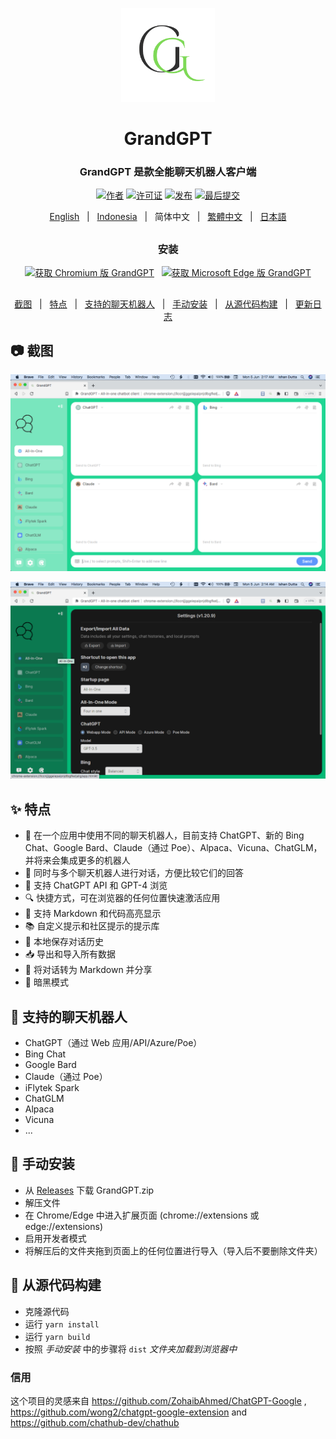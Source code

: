 <p align="center">
    <img src="./src/assets/icon.png" width="150">
</p>

<h1 align="center">GrandGPT</h1>

<div align="center">

### GrandGPT 是款全能聊天机器人客户端

[![作者][作者-image]][作者-url]
[![许可证][许可证-image]][许可证-url]
[![发布][发布-image]][发布-url]
[![最后提交][最后提交-image]][最后提交-url]

[English](README.md) &nbsp;&nbsp;|&nbsp;&nbsp; [Indonesia](README_IN.md) &nbsp;&nbsp;|&nbsp;&nbsp; 简体中文 &nbsp;&nbsp;|&nbsp;&nbsp; [繁體中文](README_ZH-TW.md) &nbsp;&nbsp;|&nbsp;&nbsp; [日本語](README_JA.md)

##

### 安装

<a href="https://chrome.google.com/webstore/detail"><img src="https://user-images.githubusercontent.com/64502893/231991498-8df6dd63-727c-41d0-916f-c90c15127de3.png" width="200" alt="获取 Chromium 版 GrandGPT"></a>&nbsp;&nbsp;
<a href="https://microsoftedge.microsoft.com/addons/detail/"><img src="https://user-images.githubusercontent.com/64502893/231991158-1b54f831-2fdc-43b6-bf9a-f894000e5aa8.png" width="160" alt="获取 Microsoft Edge 版 GrandGPT"></a>

##

[截图](#-截图) &nbsp;&nbsp;|&nbsp;&nbsp; [特点](#-特点) &nbsp;&nbsp;|&nbsp;&nbsp; [支持的聊天机器人](#-支持的聊天机器人) &nbsp;&nbsp;|&nbsp;&nbsp; [手动安装](#-手动安装) &nbsp;&nbsp;|&nbsp;&nbsp; [从源代码构建](#-从源代码构建) &nbsp;&nbsp;|&nbsp;&nbsp; [更新日志](#-更新日志)

[作者-image]: https://img.shields.io/badge/author-wong2-blue.svg
[作者-url]: https://github.com/wong2
[许可证-image]: https://img.shields.io/github/license/ishandutta2007/GrandGPT?color=blue
[许可证-url]: https://github.com/ishandutta2007/GrandGPT/blob/main/LICENSE
[发布-image]: https://img.shields.io/github/v/release/ishandutta2007/GrandGPT?color=blue
[发布-url]: https://github.com/ishandutta2007/GrandGPT/releases/latest
[最后提交-image]: https://img.shields.io/github/last-commit/ishandutta2007/GrandGPT?label=last%20commit
[最后提交-url]: https://github.com/ishandutta2007/GrandGPT/commits

</div>

##

## 📷 截图

![截图](screenshots/light_1280x800.png?raw=true)

![截图 (暗黑模式)](screenshots/dark_1280x800.png?raw=true)

## ✨ 特点

- 🤖 在一个应用中使用不同的聊天机器人，目前支持 ChatGPT、新的 Bing Chat、Google Bard、Claude（通过 Poe）、Alpaca、Vicuna、ChatGLM，并将来会集成更多的机器人
- 💬 同时与多个聊天机器人进行对话，方便比较它们的回答
- 🚀 支持 ChatGPT API 和 GPT-4 浏览
- 🔍 快捷方式，可在浏览器的任何位置快速激活应用
- 🎨 支持 Markdown 和代码高亮显示
- 📚 自定义提示和社区提示的提示库
- 💾 本地保存对话历史
- 📥 导出和导入所有数据
- 🔗 将对话转为 Markdown 并分享
- 🌙 暗黑模式

## 🤖 支持的聊天机器人

* ChatGPT（通过 Web 应用/API/Azure/Poe）
* Bing Chat
* Google Bard
* Claude（通过 Poe）
* iFlytek Spark
* ChatGLM
* Alpaca
* Vicuna
* ...

## 🔧 手动安装

- 从 [Releases](https://github.com/ishandutta2007/GrandGPT/releases) 下载 GrandGPT.zip
- 解压文件
- 在 Chrome/Edge 中进入扩展页面 (chrome://extensions 或 edge://extensions)
- 启用开发者模式
- 将解压后的文件夹拖到页面上的任何位置进行导入（导入后不要删除文件夹）

## 🔨 从源代码构建

- 克隆源代码
- 运行 `yarn install`
- 运行 `yarn build`
- 按照 _手动安装_ 中的步骤将 `dist` _文件夹加载到浏览器中_

### 信用

这个项目的灵感来自 https://github.com/ZohaibAhmed/ChatGPT-Google , https://github.com/wong2/chatgpt-google-extension and https://github.com/chathub-dev/chathub

